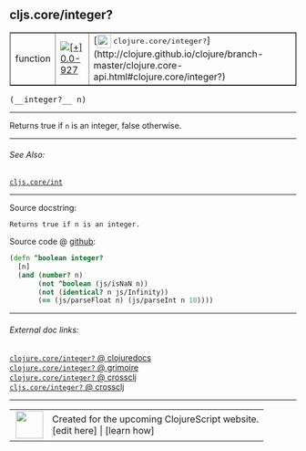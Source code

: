 ## cljs.core/integer?



 <table border="1">
<tr>
<td>function</td>
<td><a href="https://github.com/cljsinfo/cljs-api-docs/tree/0.0-927"><img valign="middle" alt="[+] 0.0-927" title="Added in 0.0-927" src="https://img.shields.io/badge/+-0.0--927-lightgrey.svg"></a> </td>
<td>
[<img height="24px" valign="middle" src="http://i.imgur.com/1GjPKvB.png"> <samp>clojure.core/integer?</samp>](http://clojure.github.io/clojure/branch-master/clojure.core-api.html#clojure.core/integer?)
</td>
</tr>
</table>


 <samp>
(__integer?__ n)<br>
</samp>

---

Returns true if `n` is an integer, false otherwise.

---


###### See Also:

[`cljs.core/int`](cljs.core_int.md)<br>

---


Source docstring:

```
Returns true if n is an integer.
```


Source code @ [github](https://github.com/clojure/clojurescript/blob/r1913/src/cljs/cljs/core.cljs#L1193-L1199):

```clj
(defn ^boolean integer?
  [n]
  (and (number? n)
       (not ^boolean (js/isNaN n))
       (not (identical? n js/Infinity))
       (== (js/parseFloat n) (js/parseInt n 10))))
```

<!--
Repo - tag - source tree - lines:

 <pre>
clojurescript @ r1913
└── src
    └── cljs
        └── cljs
            └── <ins>[core.cljs:1193-1199](https://github.com/clojure/clojurescript/blob/r1913/src/cljs/cljs/core.cljs#L1193-L1199)</ins>
</pre>

-->

---



###### External doc links:

[`clojure.core/integer?` @ clojuredocs](http://clojuredocs.org/clojure.core/integer_q)<br>
[`clojure.core/integer?` @ grimoire](http://conj.io/store/v1/org.clojure/clojure/1.7.0-beta3/clj/clojure.core/integer%3F/)<br>
[`clojure.core/integer?` @ crossclj](http://crossclj.info/fun/clojure.core/integer%3F.html)<br>
[`cljs.core/integer?` @ crossclj](http://crossclj.info/fun/cljs.core.cljs/integer%3F.html)<br>

---

 <table>
<tr><td>
<img valign="middle" align="right" width="48px" src="http://i.imgur.com/Hi20huC.png">
</td><td>
Created for the upcoming ClojureScript website.<br>
[edit here] | [learn how]
</td></tr></table>

[edit here]:https://github.com/cljsinfo/cljs-api-docs/blob/master/cljsdoc/cljs.core_integerQMARK.cljsdoc
[learn how]:https://github.com/cljsinfo/cljs-api-docs/wiki/cljsdoc-files

<!--

This information was too distracting to show to readers, but I'll leave it
commented here since it is helpful to:

- pretty-print the data used to generate this document
- and show how to retrieve that data



The API data for this symbol:

```clj
{:description "Returns true if `n` is an integer, false otherwise.",
 :return-type boolean,
 :ns "cljs.core",
 :name "integer?",
 :signature ["[n]"],
 :history [["+" "0.0-927"]],
 :type "function",
 :related ["cljs.core/int"],
 :full-name-encode "cljs.core_integerQMARK",
 :source {:code "(defn ^boolean integer?\n  [n]\n  (and (number? n)\n       (not ^boolean (js/isNaN n))\n       (not (identical? n js/Infinity))\n       (== (js/parseFloat n) (js/parseInt n 10))))",
          :title "Source code",
          :repo "clojurescript",
          :tag "r1913",
          :filename "src/cljs/cljs/core.cljs",
          :lines [1193 1199]},
 :full-name "cljs.core/integer?",
 :clj-symbol "clojure.core/integer?",
 :docstring "Returns true if n is an integer."}

```

Retrieve the API data for this symbol:

```clj
;; from Clojure REPL
(require '[clojure.edn :as edn])
(-> (slurp "https://raw.githubusercontent.com/cljsinfo/cljs-api-docs/catalog/cljs-api.edn")
    (edn/read-string)
    (get-in [:symbols "cljs.core/integer?"]))
```

-->
